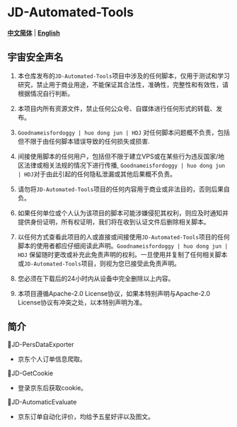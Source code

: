 # JD-Automated-Tools

[**中文简体**](./README.md) | [**English**](./README.en.md)

## 宇宙安全声名
1. 本仓库发布的`JD-Automated-Tools`项目中涉及的任何脚本，仅用于测试和学习研究，禁止用于商业用途，不能保证其合法性，准确性，完整性和有效性，请根据情况自行判断。

2. 本项目内所有资源文件，禁止任何公众号、自媒体进行任何形式的转载、发布。

3. `Goodnameisfordoggy | huo dong jun | HDJ` 对任何脚本问题概不负责，包括但不限于由任何脚本错误导致的任何损失或损害.

4. 间接使用脚本的任何用户，包括但不限于建立VPS或在某些行为违反国家/地区法律或相关法规的情况下进行传播, `Goodnameisfordoggy | huo dong jun | HDJ`对于由此引起的任何隐私泄漏或其他后果概不负责。

5. 请勿将`JD-Automated-Tools`项目的任何内容用于商业或非法目的，否则后果自负。

6. 如果任何单位或个人认为该项目的脚本可能涉嫌侵犯其权利，则应及时通知并提供身份证明，所有权证明，我们将在收到认证文件后删除相关脚本。

7. 以任何方式查看此项目的人或直接或间接使用`JD-Automated-Tools`项目的任何脚本的使用者都应仔细阅读此声明。`Goodnameisfordoggy | huo dong jun | HDJ` 保留随时更改或补充此免责声明的权利。一旦使用并复制了任何相关脚本或`JD-Automated-Tools`项目，则视为您已接受此免责声明。

8. 您必须在下载后的24小时内从设备中完全删除以上内容。

9. 本项目遵循Apache-2.0 License协议，如果本特别声明与Apache-2.0 License协议有冲突之处，以本特别声明为准。

## 简介
👏JD-PersDataExporter
- 京东个人订单信息爬取。

👏JD-GetCookie
- 登录京东后获取cookie。

👏JD-AutomaticEvaluate
- 京东订单自动化评价，均给予五星好评以及图文。